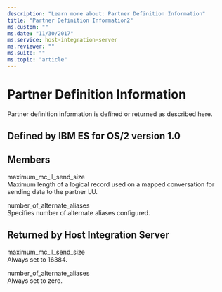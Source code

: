 ```yaml
---
description: "Learn more about: Partner Definition Information"
title: "Partner Definition Information2"
ms.custom: ""
ms.date: "11/30/2017"
ms.service: host-integration-server
ms.reviewer: ""
ms.suite: ""
ms.topic: "article"
---
```

# Partner Definition Information
Partner definition information is defined or returned as described here.  
  
## Defined by IBM ES for OS/2 version 1.0  
  
## Members  
 maximum_mc_ll_send_size  
 Maximum length of a logical record used on a mapped conversation for sending data to the partner LU.  
  
 number_of_alternate_aliases  
 Specifies number of alternate aliases configured.  
  
## Returned by Host Integration Server  
 maximum_mc_ll_send_size  
 Always set to 16384.  
  
 number_of_alternate_aliases  
 Always set to zero.
